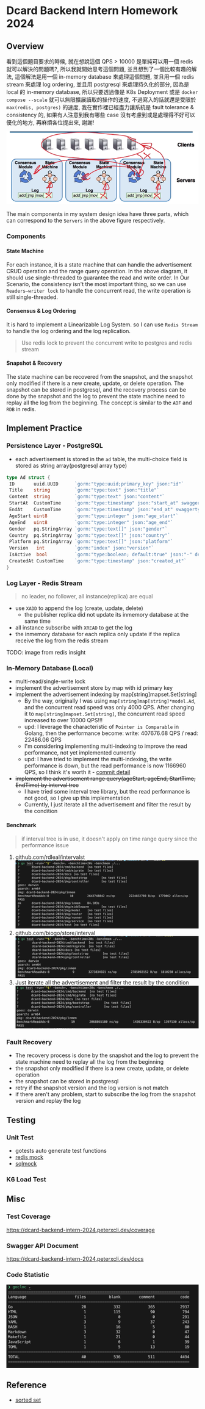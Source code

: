 # Dcard Backend Intern Homework 2024

## Overview

看到這個題目要求的時候, 就在想說這個 QPS > 10000 是單純可以用一個 redis 就可以解決的問題嗎?, 所以我就開始思考這個問題, 並且想到了一個比較有趣的解法, 這個解法是用一個 in-memory database 來處理這個問題, 並且用一個 redis stream 來處理 log ordering, 並且用 postgresql 來處理持久化的部分, 因為是 local 的 in-memory database, 所以只要透過像是 K8s Deployment 或是 `docker compose --scale` 就可以無限擴展讀取的操作的速度, 不過寫入的話就還是受限於 `max(redis, postgres)` 的速度, 我在實作裡已經盡力讓系統是 fault tolerance & consistency 的, 如果有人注意到我有哪些 case 沒有考慮到或是處理得不好可以優化的地方, 再麻煩各位提出來, 謝謝!

![alt text](./img/overview.png)

The main components in my system design idea have three parts, which can correspond to the `Servers` in the above figure respectively.

### Components

#### State Machine

For each instance, it is a state machine that can handle the advertisement CRUD operation and the range query operation. In the above diagram, it should use single-threaded to guarantee the read and write order. In Our Scenario, the consistency isn't the most important thing, so we can use `Readers–writer lock` to handle the concurrent read, the write operation is still single-threaded.

#### Consensus & Log Ordering

It is hard to implement a Linearizable Log System. so I can use `Redis Stream` to handle the log ordering and the log replication.

> Use redis lock to prevent the concurrent write to postgres and redis stream

#### Snapshot & Recovery

The state machine can be recovered from the snapshot, and the snapshot only modified if there is a new create, update, or delete operation. The snapshot can be stored in postgresql, and the recovery process can be done by the snapshot and the log to prevent the state machine need to replay all the log from the beginning. The concept is similar to the `AOF` and `RDB` in redis.

## Implement Practice

### Persistence Layer - PostgreSQL

- each advertisement is stored in the `ad` table, the multi-choice field is stored as string array(postgresql array type)

```go
type Ad struct {
 ID       uuid.UUID      `gorm:"type:uuid;primary_key" json:"id"`
 Title    string         `gorm:"type:text" json:"title"`
 Content  string         `gorm:"type:text" json:"content"`
 StartAt  CustomTime     `gorm:"type:timestamp" json:"start_at" swaggertype:"string" format:"date" example:"2006-01-02 15:04:05"`
 EndAt    CustomTime     `gorm:"type:timestamp" json:"end_at" swaggertype:"string" format:"date" example:"2006-01-02 15:04:05"`
 AgeStart uint8          `gorm:"type:integer" json:"age_start"`
 AgeEnd   uint8          `gorm:"type:integer" json:"age_end"`
 Gender   pq.StringArray `gorm:"type:text[]" json:"gender"`
 Country  pq.StringArray `gorm:"type:text[]" json:"country"`
 Platform pq.StringArray `gorm:"type:text[]" json:"platform"`
 Version   int           `gorm:"index" json:"version"`
 IsActive  bool          `gorm:"type:boolean; default:true" json:"-" default:"true"`
 CreatedAt CustomTime    `gorm:"type:timestamp" json:"created_at"`
}
```

### Log Layer - Redis Stream

> no leader, no follower, all instance(replica) are equal

- use `XADD` to append the log (create, update, delete)
  - the publisher replica did not update its inmemory database at the same time
- all instance subscribe with `XREAD` to get the log
- the inmemory database for each replica only update if the replica receive the log from the redis stream

TODO: image from redis insight

### In-Memory Database (Local)

- multi-read/single-write lock
- implement the advertisement store by map with id primary key
- implement the advertisement indexing by map[string]mapset.Set[string]
  - By the way, originally I was using `map[string]map[string]*model.Ad`, and the concurrent read speed was only 4000 QPS. After changing it to `map[string]mapset.Set[string]`, the concurrent read speed increased to over 10000 QPS!!!
  - upd: I leverage the characteristic of `Pointer is Comparable` in Golang, then the performance become: write: 407676.68 QPS / read: 22486.06 QPS
  - I'm considering implementing multi-indexing to improve the read performance, not yet implemented currently
  - upd: I have tried to implement the multi-indexing, the write performance is down, but the read performance is now 1166960 QPS, so I think it's worth it - [commit detail](https://github.com/peterxcli/dcard-backend-2024/commit/028f68a2b1e770aac0754331826fd3110aa0b977)
- ~~implement the advertisement range query(ageStart, ageEnd, StartTime, EndTime) by interval tree~~
  - I have tried some interval tree library, but the read performance is not good, so I give up this implementation
  - Currently, I just iterate all the advertisement and filter the result by the condition

#### Benchmark

> if interval tree is in use, it doesn't apply on time range query since the performance issue

1. github.com/rdleal/intervalst
![alt text](./img/rdleal-interval-inmem.png)
2. github.com/biogo/store/interval
![alt text](./img/biogo-interval-inmem.png)
3. Just iterate all the advertisement and filter the result by the condition
![alt text](./img/iterate-inmem.png)

### Fault Recovery

- The recovery process is done by the snapshot and the log to prevent the state machine need to replay all the log from the beginning
- the snapshot only modified if there is a new create, update, or delete operation
- the snapshot can be stored in postgresql
- retry if the snapshot version and the log version is not match
- if there aren't any problem, start to subscribe the log from the snapshot version and replay the log

## Testing

### Unit Test

- gotests auto generate test functions
- [redis mock](https://github.com/go-redis/redismock/v9)
- [sqlmock](https://github.com/DATA-DOG/go-sqlmock)

### K6 Load Test

## Misc

### Test Coverage

<https://dcard-backend-intern-2024.peterxcli.dev/coverage>

### Swagger API Document

<https://dcard-backend-intern-2024.peterxcli.dev/docs>

### Code Statistic

![alt text](./img/gocolc.png)

<!-- ## 後話 -->

<!-- 1. 可以用 postgres CDC 來同步變動到 queue 裡面來達到更好的資料一致性, 但這只是一個 POC, 所以暫時沒有實作 -->

## Reference

- [sorted set](https://stackoverflow.com/a/32080338)
<!-- - [pglogical(pg cdc full row)](https://github.com/2ndQuadrant/pglogical) -->